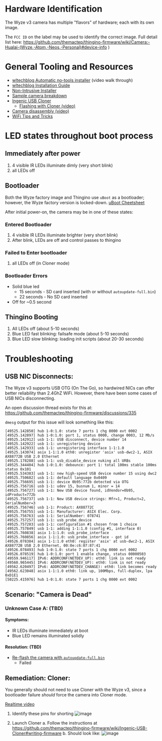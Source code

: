 # Hardware Identification
The Wyze v3 camera has multiple "flavors" of hardware; each with its own image.  

The `FCC ID` on the label may be used to identify the correct image.  Full detail list here: 
https://github.com/themactep/thingino-firmware/wiki/Camera:-Hualai-(Wyze,-Atom,-Neos,-Personal)#device-info  )  

# General Tooling and Resources
* [wltechblog Automatic no-tools installer](https://youtu.be/3ajS7Xzlmis) (video walk through)
* [wltechblog Installation Guide](https://github.com/wltechblog/thingino-installers/tree/main/wyze-cam-3)
* [Non-Intrusive Installer](https://thingino.com/wyze-c3)
* [Sample camera breakdown](https://github.com/themactep/thingino-firmware/wiki/Hardware-Identification)
* [Ingenic USB Cloner](https://github.com/themactep/thingino-firmware/wiki/Ingenic-USB-Cloner)
  *  [Flashing with Cloner (video)](https://www.youtube.com/watch?v=SJgadXkdwzw)
* [Camera disassembly (video)](https://www.youtube.com/watch?v=VUTTJREU3mI)
* [WiFi Tips and Tricks](https://github.com/themactep/thingino-firmware/wiki/WiFi-Tips-and-Tricks#my-mac-address-has-changed)

# LED states throughout boot process
##  Immediately after power
1. 4 visible IR LEDs illuminate dimly (very short blink)
2. all LEDs off

## Bootloader
Both the Wyze factory image and Thingino use `uBoot` as a bootloader; however, the Wyze factory version is locked-down. 
[uBoot Cheetsheet](https://github.com/themactep/thingino-firmware/wiki/U%E2%80%90Boot-Cheatsheet)

After initial power-on, the camera may be in one of these states:

### Entered Bootloader
1. 4 visible IR LEDs illuminate brighter (very short blink)
2. After blink, LEDs are off and control passes to thingino

### Failed to Enter bootloader
1. all LEDs off (in Cloner mode)

### Bootloader Errors
* Solid blue led 
  *  15 seconds - SD card inserted (with or without `autoupdate-full.bin`)
  *  22 seconds - No SD card inserted
* Off for ~0.5 second

## Thingino Booting
1. All LEDs off (about 5-10 seconds)
2. Blue LED fast blinking: failsafe mode (about 5-10 seconds)
3. Blue LED slow blinking: loading init scripts (about 20-30 seconds)

# Troubleshooting

## USB NIC Disconnects:
The Wyze v3 supports USB OTG (On The Go), so hardwired NICs can offer better reliability than 2.4GhZ WiFi.
However, there have been some cases of USB NICs disconnecting.

An open discussion thread exists for this at: https://github.com/themactep/thingino-firmware/discussions/335

`dmesg` output for this issue will look something like this:
```
[49525.142850] hub 1-0:1.0: state 7 ports 1 chg 0000 evt 0002
[49525.142897] hub 1-0:1.0: port 1, status 0000, change 0003, 12 Mb/s
[49525.142912] usb 1-1: USB disconnect, device number 14
[49525.142922] usb 1-1: unregistering device
[49525.142933] usb 1-1: unregistering interface 1-1:1.0
[49525.143074] asix 1-1:1.0 eth0: unregister 'asix' usb-dwc2-1, ASIX AX88772B USB 2.0 Ethernet
[49525.178288] usb 1-1: usb_disable_device nuking all URBs
[49525.344404] hub 1-0:1.0: debounce: port 1: total 100ms stable 100ms status 0x101
[49525.534383] usb 1-1: new high-speed USB device number 15 using dwc2
[49525.750682] usb 1-1: default language 0x0409
[49525.756695] usb 1-1: device 0b95:772b detected via OTG
[49525.756716] usb 1-1: udev 15, busnum 1, minor = 14
[49525.756727] usb 1-1: New USB device found, idVendor=0b95, idProduct=772b
[49525.756737] usb 1-1: New USB device strings: Mfr=1, Product=2, SerialNumber=3
[49525.756746] usb 1-1: Product: AX88772C
[49525.756755] usb 1-1: Manufacturer: ASIX Elec. Corp.
[49525.756763] usb 1-1: SerialNumber: 078741
[49525.757257] usb 1-1: usb_probe_device
[49525.757283] usb 1-1: configuration #1 chosen from 1 choice
[49525.757849] usb 1-1: adding 1-1:1.0 (config #1, interface 0)
[49525.760838] asix 1-1:1.0: usb_probe_interface
[49525.760856] asix 1-1:1.0: usb_probe_interface - got id
[49526.078384] asix 1-1:1.0 eth0: register 'asix' at usb-dwc2-1, ASIX AX88772B USB 2.0 Ethernet, 00:0e:c6:07:87:41
[49526.078493] hub 1-0:1.0: state 7 ports 1 chg 0000 evt 0002
[49526.078519] hub 1-0:1.0: port 1 enable change, status 00000503
[49559.946117] IPv6: ADDRCONF(NETDEV_UP): eth0: link is not ready
[49560.965445] IPv6: ADDRCONF(NETDEV_UP): eth0: link is not ready
[49562.620497] IPv6: ADDRCONF(NETDEV_CHANGE): eth0: link becomes ready
[49562.623048] asix 1-1:1.0 eth0: link up, 100Mbps, full-duplex, lpa 0xD1E1
[50225.415976] hub 1-0:1.0: state 7 ports 1 chg 0000 evt 0002
```


## Scenario: "Camera is Dead"

### Unknown Case A: (TBD)
#### Symptoms:
* IR LEDs illuminate immediately at boot
* Blue LED remains illuminated solidly 

#### Resolution: (TBD)
* [Re-flash the camera with `autoupdate-full.bin`](https://github.com/themactep/thingino-firmware/wiki/Automation#upgrade-from-binary-images-on-sd-card)
  * Failed

## Remediation: Cloner:
You generally should not need to use Cloner with the Wyze v3, since a bootloader failure *should* force the camera into Cloner mode.

[Realtime video](https://www.youtube.com/watch?v=SJgadXkdwzw)

1. Identify these pins for shorting
![image](https://github.com/user-attachments/assets/9d027e16-2eaa-43d2-86e6-d2e50ab5e0bf)

2. Launch Cloner
  a. Follow the instructions at https://github.com/themactep/thingino-firmware/wiki/Ingenic-USB-Cloner#writing-firmware
  b. Should look like:
![image](https://github.com/user-attachments/assets/32c69808-49a9-4e59-a912-0cdbb238460c)




